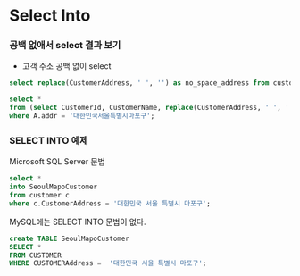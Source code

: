 # Select Into

### 공백 없애서 select 결과 보기 

- 고객 주소 공백 없이 select
```sql
select replace(CustomerAddress, ' ', '') as no_space_address from customer;
```

```sql
select * 
from (select CustomerId, CustomerName, replace(CustomerAddress, ' ', '') addr , CustomerSex, CustomerAge from customer) A
where A.addr = '대한민국서울특별시마포구';
```

### SELECT INTO 예제 

Microsoft SQL Server 문법
```sql
select * 
into SeoulMapoCustomer
from customer c
where c.CustomerAddress = '대한민국 서울 특별시 마포구';
```

MySQL에는 SELECT INTO 문법이 없다.
```sql
create TABLE SeoulMapoCustomer
SELECT * 
FROM CUSTOMER
WHERE CUSTOMERAddress =  '대한민국 서울 특별시 마포구';
```
